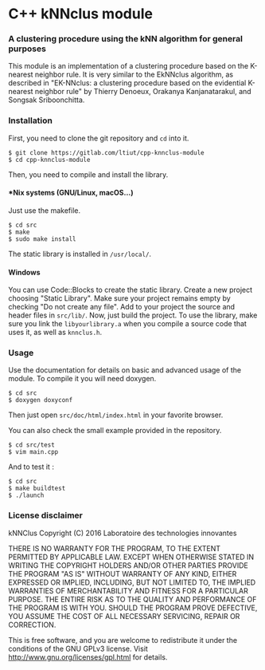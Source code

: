 # C++ kNNclus module

### A clustering procedure using the kNN algorithm for general purposes

This module is an implementation of a clustering procedure based on the K-nearest neighbor rule. It is very similar to the EkNNclus algorithm, as described in "EK-NNclus: a clustering procedure based on the evidential K-nearest neighbor rule" by Thierry Denoeux, Orakanya Kanjanatarakul, and Songsak Sriboonchitta.

### Installation

First, you need to clone the git repository and `cd` into it.

	$ git clone https://gitlab.com/ltiut/cpp-knnclus-module
	$ cd cpp-knnclus-module

Then, you need to compile and install the library.

#### \*Nix systems (GNU/Linux, macOS...)

Just use the makefile.

	$ cd src
	$ make
	$ sudo make install

The static library is installed in `/usr/local/`.

#### Windows

You can use Code::Blocks to create the static library. Create a new project choosing "Static Library". Make sure your project remains empty by checking "Do not create any file". Add to your project the source and header files in `src/lib/`. Now, just build the project. To use the library, make sure you link the `libyourlibrary.a` when you compile a source code that uses it, as well as `knnclus.h`.

### Usage

Use the documentation for details on basic and advanced usage of the module. To compile it you will need doxygen.

	$ cd src
	$ doxygen doxyconf

Then just open `src/doc/html/index.html` in your favorite browser.

You can also check the small example provided in the repository.

	$ cd src/test
	$ vim main.cpp

And to test it :

	$ cd src
	$ make buildtest
	$ ./launch

### License disclaimer

kNNClus Copyright (C) 2016 Laboratoire des technologies innovantes

THERE IS NO WARRANTY FOR THE PROGRAM, TO THE EXTENT PERMITTED BY APPLICABLE LAW.  EXCEPT WHEN OTHERWISE STATED IN WRITING THE COPYRIGHT HOLDERS AND/OR OTHER PARTIES PROVIDE THE PROGRAM "AS IS" WITHOUT WARRANTY OF ANY KIND, EITHER EXPRESSED OR IMPLIED, INCLUDING, BUT NOT LIMITED TO, THE IMPLIED WARRANTIES OF MERCHANTABILITY AND FITNESS FOR A PARTICULAR PURPOSE.  THE ENTIRE RISK AS TO THE QUALITY AND PERFORMANCE OF THE PROGRAM IS WITH YOU.  SHOULD THE PROGRAM PROVE DEFECTIVE, YOU ASSUME THE COST OF ALL NECESSARY SERVICING, REPAIR OR CORRECTION.

This is free software, and you are welcome to redistribute it under the conditions of the GNU GPLv3 license. Visit http://www.gnu.org/licenses/gpl.html for details.
